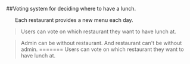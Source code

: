 ##Voting system for deciding where to have a lunch.
<ul>Each restaurant provides a new menu each day.</ul>

>Users can vote on which restaurant they want to have lunch at.

> Admin can be without restaurant. 
> And restaurant can't be without admin.
=======
>Users can vote on which restaurant they want to have lunch at.
